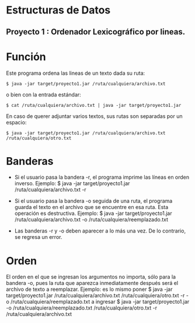 Estructuras de Datos
====================

Proyecto 1 : Ordenador Lexicográfico por lineas.
------------------------------------------------

# Función

Este programa ordena las lineas de un texto dada su ruta:

    $ java -jar target/proyecto1.jar /ruta/cualquiera/archivo.txt

o bien con la entrada estándar:

    $ cat /ruta/cualquiera/archivo.txt | java -jar target/proyecto1.jar

En caso de querer adjuntar varios textos, sus rutas son separadas por un espacio:

    $ java -jar target/proyecto1.jar /ruta/cualquiera/archivo.txt /ruta/cualquiera/otro.txt

# Banderas

* Si el usuario pasa la bandera -r, el programa imprime las líneas en orden inverso.
    Ejemplo:
    $ java -jar target/proyecto1.jar /ruta/cualquiera/archivo.txt -r

* Si el usuario pasa la bandera -o seguida de una ruta, el programa guarda el texto en
el archivo que se encuentre en esa ruta. Esta operación es destructiva.
    Ejemplo:
    $ java -jar target/proyecto1.jar /ruta/cualquiera/archivo.txt -o /ruta/cualquiera/reemplazado.txt

* Las banderas -r y -o deben aparecer a lo más una vez. De lo contrario, se regresa un error.

# Orden

El orden en el que se ingresan los argumentos no importa, sólo para la bandera -o, pues la ruta que aparezca inmediatamente después será el archivo de texto a reemplazar.
    Ejemplo: es lo mismo poner
    $ java -jar target/proyecto1.jar /ruta/cualquiera/archivo.txt /ruta/cualquiera/otro.txt -r -o /ruta/cualquiera/reemplazado.txt
    a ingresar
    $ java -jar target/proyecto1.jar -o /ruta/cualquiera/reemplazado.txt /ruta/cualquiera/otro.txt -r /ruta/cualquiera/archivo.txt